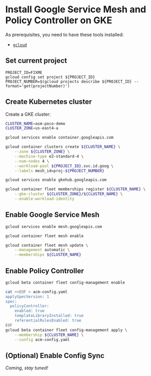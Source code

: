 # Install Google Service Mesh and Policy Controller on GKE

As prerequisites, you need to have these tools installed:
- [`gcloud`](https://cloud.google.com/sdk/docs/install)

## Set current project

```
PROJECT_ID=FIXME
gcloud config set project ${PROJECT_ID}
PROJECT_NUMBER=$(gcloud projects describe ${PROJECT_ID} --format='get(projectNumber)')
```

## Create Kubernetes cluster

Create a GKE cluster:
```bash
CLUSTER_NAME=asm-poco-demo
CLUSTER_ZONE=us-east4-a

gcloud services enable container.googleapis.com

gcloud container clusters create ${CLUSTER_NAME} \
    --zone ${CLUSTER_ZONE} \
    --machine-type e2-standard-4 \
    --num-nodes 4 \
    --workload-pool ${PROJECT_ID}.svc.id.goog \
    --labels mesh_id=proj-${PROJECT_NUMBER}

gcloud services enable gkehub.googleapis.com

gcloud container fleet memberships register ${CLUSTER_NAME} \
    --gke-cluster ${CLUSTER_ZONE}/${CLUSTER_NAME} \
    --enable-workload-identity
```

## Enable Google Service Mesh

```bash
gcloud services enable mesh.googleapis.com

gcloud container fleet mesh enable

gcloud container fleet mesh update \
    --management automatic \
    --memberships ${CLUSTER_NAME}
```

## Enable Policy Controller

```bash
gcloud beta container fleet config-management enable

cat <<EOF > acm-config.yaml
applySpecVersion: 1
spec:
  policyController:
    enabled: true
    templateLibraryInstalled: true
    referentialRulesEnabled: true
EOF
gcloud beta container fleet config-management apply \
    --membership ${CLUSTER_NAME} \
    --config acm-config.yaml
```

## (Optional) Enable Config Sync

_Coming, stay tuned!_
